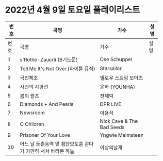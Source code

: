# 2022년 4월 9일 토요일 플레이리스트

| 번호 | 곡명 | 가수 | 설명 |
|------|------|------|------|
| 번호 | 곡명 | 가수 | 설명 |
| 1 | s'Rothe-Zauerli (B기도문) | Ose Schuppel |  |
| 2 | Tell Me It's Not Over (타이틀 뮤직) | Starsailor |  |
| 3 | 국민체조 | 옐로우 스트링 보이즈 |  |
| 4 | 사건의 지평선 | 윤하 (YOUNHA) |  |
| 5 | 봄의 왈츠 | 전제덕 |  |
| 6 | Diamonds + And Pearls | DPR LIVE |  |
| 7 | Newsroom | 이용석 |  |
| 8 | O Children | Nick Cave & The Bad Seeds |  |
| 9 | Prisoner Of Your Love | Yngwie Malmsteen |  |
| 10 | 어느 날 둔촌동역 앞 횡단보도를 걷다가 가만히 서서 바라본 하늘 | 이상의날개 |  |
